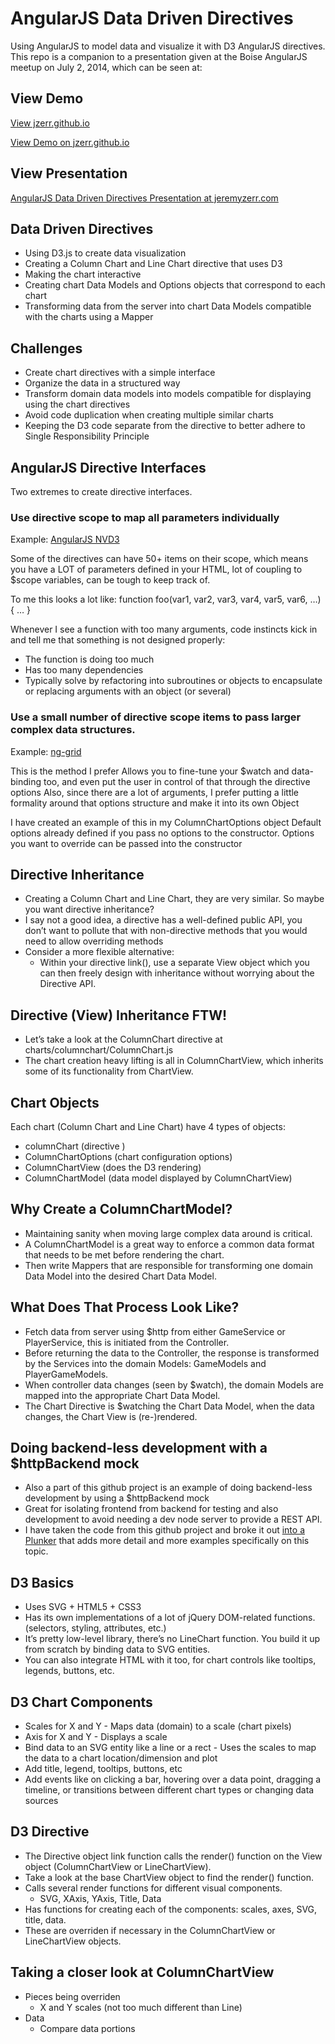 # AngularJS Data Driven Directives

Using AngularJS to model data and visualize it with D3 AngularJS directives.  This repo is a companion to a presentation given at the Boise AngularJS meetup on July 2, 2014, which can be seen at:

## View Demo

[View jzerr.github.io](https://jrzerr.github.io/angularjs-data-driven-directives)

[View Demo on jzerr.github.io](https://jrzerr.github.io/angularjs-data-driven-directives/demo)

## View Presentation

[AngularJS Data Driven Directives Presentation at jeremyzerr.com](http://jeremyzerr.com/angularjs-data-driven-directives-presentation)

## Data Driven Directives

* Using D3.js to create data visualization
* Creating a Column Chart and Line Chart directive that uses D3
* Making the chart interactive
* Creating chart Data Models and Options objects that correspond to each chart
* Transforming data from the server into chart Data Models compatible with the charts using a Mapper

## Challenges

* Create chart directives with a simple interface
* Organize the data in a structured way
* Transform domain data models into models compatible for displaying using the chart directives
* Avoid code duplication when creating multiple similar charts
* Keeping the D3 code separate from the directive to better adhere to Single Responsibility Principle

## AngularJS Directive Interfaces

Two extremes to create directive interfaces.

### Use directive scope to map all parameters individually

Example: [AngularJS NVD3](http://cmaurer.github.io/angularjs-nvd3-directives/)

Some of the directives can have 50+ items on their scope, which means you have a LOT of parameters defined in your HTML, lot of coupling to $scope variables, can be tough to keep track of.

To me this looks a lot like:
function foo(var1, var2, var3, var4, var5, var6, …) { … }

Whenever I see a function with too many arguments, code instincts kick in and tell me that something is not designed properly:

* The function is doing too much
* Has too many dependencies
* Typically solve by refactoring into subroutines or objects to encapsulate or replacing arguments with an object (or several)

### Use a small number of directive scope items to pass larger complex data structures.

Example: [ng-grid](http://angular-ui.github.io/ng-grid/)

This is the method I prefer
Allows you to fine-tune your $watch and data-binding too, and even put the user in control of that through the directive options
Also, since there are a lot of arguments, I prefer putting a little formality around that options structure and make it into its own Object

I have created an example of this in my ColumnChartOptions object
Default options already defined if you pass no options to the constructor.
Options you want to override can be passed into the constructor

## Directive Inheritance

* Creating a Column Chart and Line Chart, they are very similar.  So maybe you want directive inheritance?
* I say not a good idea, a directive has a well-defined public API, you don’t want to pollute that with non-directive methods that you would need to allow overriding methods
* Consider a more flexible alternative:
  * Within your directive link(), use a separate View object which you can then freely design with inheritance without worrying about the Directive API.

## Directive (View) Inheritance FTW!

* Let’s take a look at the ColumnChart directive at charts/columnchart/ColumnChart.js
* The chart creation heavy lifting is all in ColumnChartView, which inherits some of its functionality from ChartView.

## Chart Objects

Each chart (Column Chart and Line Chart) have 4 types of objects:
* columnChart (directive <column-chart>)
* ColumnChartOptions (chart configuration options)
* ColumnChartView (does the D3 rendering)
* ColumnChartModel (data model displayed by ColumnChartView)

## Why Create a ColumnChartModel?

* Maintaining sanity when moving large complex data around is critical.
* A ColumnChartModel is a great way to enforce a common data format that needs to be met before rendering the chart.
* Then write Mappers that are responsible for transforming one domain Data Model into the desired Chart Data Model.

## What Does That Process Look Like?

* Fetch data from server using $http from either GameService or PlayerService, this is initiated from the Controller.
* Before returning the data to the Controller, the response is transformed by the Services into the domain Models: GameModels and PlayerGameModels.
* When controller data changes (seen by $watch), the domain Models are mapped into the appropriate Chart Data Model.
* The Chart Directive is $watching the Chart Data Model, when the data changes, the Chart View is (re-)rendered.

## Doing backend-less development with a $httpBackend mock

* Also a part of this github project is an example of doing backend-less development by using a $httpBackend mock
* Great for isolating frontend from backend for testing and also development to avoid needing a dev node server to provide a REST API.
* I have taken the code from this github project and broke it out [into a Plunker](http://plnkr.co/edit/arsvfe) that adds more detail and more examples specifically on this topic.

## D3 Basics

* Uses SVG + HTML5 + CSS3
* Has its own implementations of a lot of jQuery DOM-related functions. (selectors, styling, attributes, etc.)
* It’s pretty low-level library, there’s no LineChart function.  You build it up from scratch by binding data to SVG entities.
* You can also integrate HTML with it too, for chart controls like tooltips, legends, buttons, etc.

## D3 Chart Components

* Scales for X and Y - Maps data (domain) to a scale (chart pixels)
* Axis for X and Y - Displays a scale
* Bind data to an SVG entity like a line or a rect - Uses the scales to map the data to a chart location/dimension and plot
* Add title, legend, tooltips, buttons, etc
* Add events like on clicking a bar, hovering over a data point, dragging a timeline, or transitions between different chart types or changing data sources

## D3 Directive

* The Directive object link function calls the render() function on the View object (ColumnChartView or LineChartView).
* Take a look at the base ChartView object to find the render() function.
* Calls several render functions for different visual components.
  * SVG, XAxis, YAxis, Title, Data
* Has functions for creating each of the components: scales, axes, SVG, title, data.
* These are overriden if necessary in the ColumnChartView or LineChartView objects.

## Taking a closer look at ColumnChartView
* Pieces being overriden
  * X and Y scales (not too much different than Line)
* Data
  * Compare data portions